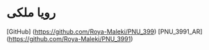 # رویا ملکی 
[GitHub] (https://github.com/Roya-Maleki/PNU_399)
[PNU_3991_AR] (https://github.com/Roya-Maleki/PNU_3991)
